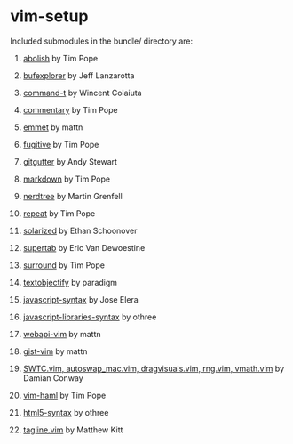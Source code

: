 vim-setup
======
Included submodules in the bundle/ directory are:

  1) [abolish](https://github.com/tpope/vim-abolish "go to github page") by Tim Pope

  2) [bufexplorer](https://github.com/jlanzarotta/bufexplorer "go to github page") by Jeff Lanzarotta

  3) [command-t](https://github.com/wincent/Command-T "go to gitgub page") by Wincent Colaiuta

  4) [commentary](https://github.com/tpope/vim-commentary "go to gitgub page") by Tim Pope

  5) [emmet](https://github.com/mattn/emmet-vim "go to github page") by mattn

  6) [fugitive](https://github.com/tpope/vim-fugitive "go to github page") by Tim Pope

  7) [gitgutter](https://github.com/airblade/vim-gitgutter "go to github page") by Andy Stewart

  8) [markdown](https://github.com/tpope/vim-markdown "go to github page") by Tim Pope

  9) [nerdtree](https://github.com/scrooloose/nerdtree "go to github page") by Martin Grenfell

  10) [repeat](https://github.com/tpope/vim-repeat "go to github page") by Tim Pope

  11) [solarized](https://github.com/altercation/vim-colors-solarized "go to github page") by Ethan Schoonover

  12) [supertab](https://github.com/ervandew/supertab "go to github page") by Eric Van Dewoestine

  13) [surround](https://github.com/tpope/vim-surround "go to github page") by Tim Pope

  14) [textobjectify](https://github.com/paradigm/TextObjectify "go to github page") by paradigm

  15) [javascript-syntax](https://github.com/jelera/vim-javascript-syntax "go to github page") by Jose Elera

  16) [javascript-libraries-syntax](https://github.com/othree/javascript-libraries-syntax.vim "go to github page") by othree

  17) [webapi-vim](https://github.com/mattn/webapi-vim "go to github page") by mattn

  18) [gist-vim](https://github.com/mattn/gist-vim "go to github page") by mattn

  19) [SWTC.vim, autoswap_mac.vim, dragvisuals.vim, rng.vim, vmath.vim](https://github.com/thoughtstream/Damian-Conway-s-Vim-Setup "go to github page") by Damian Conway

  20) [vim-haml](https://github.com/tpope/vim-haml "go to github page") by Tim Pope

  21) [html5-syntax](https://github.com/othree/html5-syntax.vim "go to github page") by othree

  22) [tagline.vim](https://github.com/mkitt/tabline.vim "go to github page") by Matthew Kitt
